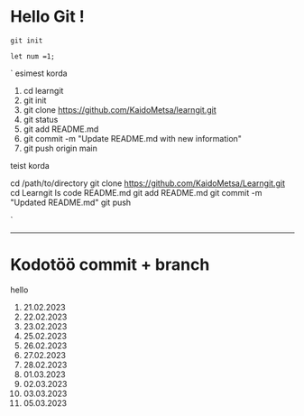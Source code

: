# Hello Git !

`git init`


```
let num =1;
```

`
esimest korda

1. cd learngit
2. git init
3. git clone https://github.com/KaidoMetsa/learngit.git
4. git status
5. git add README.md
6. git commit -m "Update README.md with new information"
7. git push origin main

teist korda 

cd /path/to/directory
git clone https://github.com/KaidoMetsa/Learngit.git
cd Learngit
ls
code README.md
git add README.md
git commit -m "Updated README.md"
git push

`


______________________________

# Kodotöö commit + branch 

hello

1. 21.02.2023
2. 22.02.2023
3. 23.02.2023
4. 25.02.2023
5. 26.02.2023
6. 27.02.2023
7. 28.02.2023
8. 01.03.2023
9. 02.03.2023
10. 03.03.2023
11. 05.03.2023
